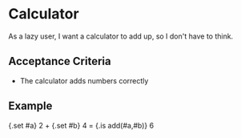 # Calculator

As a lazy user, I want a calculator to add up, so I don't have to think.

## Acceptance Criteria

* The calculator adds numbers correctly

## Example

{.set #a} 2 + {.set #b} 4 = {.is add(#a,#b)} 6
